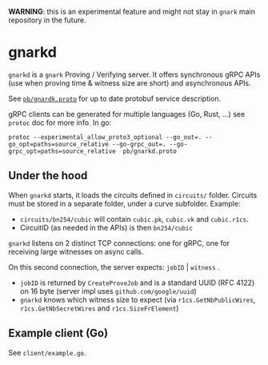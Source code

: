 **WARNING**: this is an experimental feature and might not stay in `gnark` main repository in the future. 

# gnarkd 

`gnarkd` is a `gnark` Proving / Verifying server. 
It offers synchronous gRPC APIs (use when proving time & witness size are short) and asynchronous APIs.

See [`pb/gnardk.proto`](pb/gnardk.proto) for up to date protobuf service description.

gRPC clients can be generated for multiple languages (Go, Rust, ...) see `protoc` doc for more info. 
In go: 

```
protoc --experimental_allow_proto3_optional --go_out=. --go_opt=paths=source_relative --go-grpc_out=. --go-grpc_opt=paths=source_relative  pb/gnarkd.proto
```

## Under the hood

When `gnarkd` starts, it loads the circuits defined in `circuits/` folder. Circuits must be stored in a separate folder, under a curve subfolder.
Example: 
* `circuits/bn254/cubic` will contain `cubic.pk`, `cubic.vk` and `cubic.r1cs`.
* CircuitID (as needed in the APIs) is then `bn254/cubic` 

`gnarkd` listens on 2 distinct TCP connections: one for gRPC, one for receiving large witnesses on async calls.

On this second connection, the server expects: `jobID` | `witness` . 
* `jobID` is returned by `CreateProveJob` and is a standard UUID (RFC 4122) on 16 byte (server impl uses `github.com/google/uuid`)
* `gnarkd` knows which witness size to expect (via `r1cs.GetNbPublicWires`, `r1cs.GetNbSecretWires` and `r1cs.SizeFrElement`)


## Example client (Go)

See `client/example.go`. 